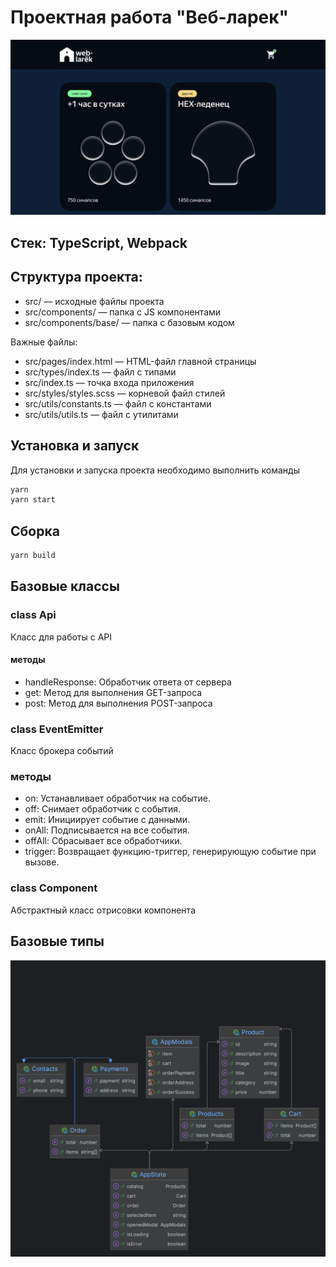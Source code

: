 # Проектная работа "Веб-ларек"
![main-screen.png](images/main-screen.png)

## Стек: TypeScript, Webpack

## Структура проекта:
- src/ — исходные файлы проекта
- src/components/ — папка с JS компонентами
- src/components/base/ — папка с базовым кодом

Важные файлы:
- src/pages/index.html — HTML-файл главной страницы
- src/types/index.ts — файл с типами
- src/index.ts — точка входа приложения
- src/styles/styles.scss — корневой файл стилей
- src/utils/constants.ts — файл с константами
- src/utils/utils.ts — файл с утилитами

## Установка и запуск

Для установки и запуска проекта необходимо выполнить команды
```bash
yarn
yarn start
```
## Сборка
```bash
yarn build
```

## Базовые классы

### class Api
Класс для работы с API

#### методы
- handleResponse: Обработчик ответа от сервера
- get: Метод для выполнения GET-запроса
- post: Метод для выполнения POST-запроса

### class EventEmitter
Класс брокера событий

### методы
- on: Устанавливает обработчик на событие.
- off: Снимает обработчик с события.
- emit: Инициирует событие с данными.
- onAll: Подписывается на все события.
- offAll: Сбрасывает все обработчики.
- trigger: Возвращает функцию-триггер, генерирующую событие при вызове.

### class Component
Абстрактный класс отрисовки компонента

## Базовые типы
![types.png](images/types.png)